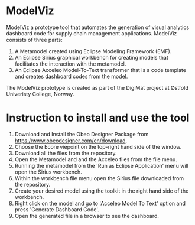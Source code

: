 # ModelViz
ModelViz a prototype tool that automates the generation of visual analytics dashboard code for supply chain management applications. ModelViz consists of three parts:
1. A Metamodel created using Eclipse Modeling Framework (EMF).
2. An Eclipse Sirius graphical workbench for creating models that facilitates the interaction with the metamodel.
3. An Eclipse Acceleo Model-To-Text transformer that is a code template and creates dashboard codes from the model.

The ModelViz prototype is created as part of the DigiMat project at Østfold Univeristy College, Norway.

# Instruction to install and use the tool
1. Download and Install the Obeo Designer Package from https://www.obeodesigner.com/en/download.
2. Choose the Ecore viepoint on the top-right hand side of the window.
3. Download all the files from the repository.
4. Open the Metamodel and and the Acceleo files from the file menu.
5. Running the metamodel from the 'Run as Eclipse Application' menu will open the Sirius workbench.
6. Within the workbench file menu open the Sirius file downloaded from the repository.
7. Create your desired model using the toolkit in the right hand side of the workbench.
8. Right click on the model and go to 'Acceleo Model To Text' option and press 'Generate Dashboard Code'.
9. Open the generated file in a browser to see the dashboard.
